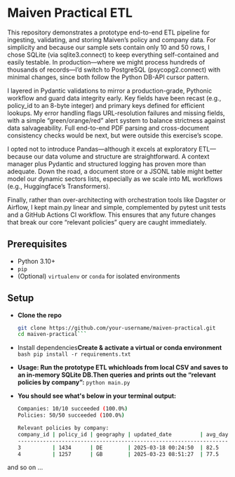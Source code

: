 # Maiven Practical ETL
This repository demonstrates a prototype end-to-end ETL pipeline for ingesting, validating, and storing Maiven’s policy and company data. For simplicity and because our sample sets contain only 10 and 50 rows, I chose SQLite (via sqlite3.connect) to keep everything self-contained and easily testable. In production—where we might process hundreds of thousands of records—I’d switch to PostgreSQL (psycopg2.connect) with minimal changes, since both follow the Python DB-API cursor pattern.

I layered in Pydantic validations to mirror a production-grade, Pythonic workflow and guard data integrity early. Key fields have been recast (e.g., policy_id to an 8-byte integer) and primary keys defined for efficient lookups. My error handling flags URL-resolution failures and missing fields, with a simple “green/orange/red” alert system to balance strictness against data salvageability. Full end-to-end PDF parsing and cross-document consistency checks would be next, but were outside this exercise’s scope.

I opted not to introduce Pandas—although it excels at exploratory ETL—because our data volume and structure are straightforward. A context manager plus Pydantic and structured logging has proven more than adequate. Down the road, a document store or a JSONL table might better model our dynamic sectors lists, especially as we scale into ML workflows (e.g., Huggingface’s Transformers).

Finally, rather than over-architecting with orchestration tools like Dagster or Airflow, I kept main.py linear and simple, complemented by pytest unit tests and a GitHub Actions CI workflow. This ensures that any future changes that break our core “relevant policies” query are caught immediately.

## Prerequisites

- Python 3.10+
- `pip`
- (Optional) `virtualenv` or `conda` for isolated environments

## Setup

- **Clone the repo**  
   ```bash
   git clone https://github.com/your-username/maiven-practical.git
   cd maiven-practical```

-	Install dependencies**Create & activate a virtual or conda environment** 
   ```bash pip install -r requirements.txt```
  	
- **Usage: Run the prototype ETL whichloads from local CSV and saves to an in-memory
   SQLite DB.Then queries and prints out the “relevant policies by company”:**
  ```python main.py```

- **You should see what's below in your terminal output:**
  ```bash
  Companies: 10/10 succeeded (100.0%)
  Policies: 50/50 succeeded (100.0%)

  Relevant policies by company:
  company_id | policy_id | geography | updated_date         | avg_days
  -------------------------------------------------------------------
  3          | 1434      | DE        | 2025-03-18 00:24:50  | 82.5
  4          | 1257      | GB        | 2025-03-23 08:51:27  | 77.5
  ```
and so on ...
